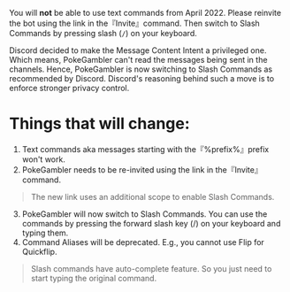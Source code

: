 You will **not** be able to use text commands from April 2022.
Please reinvite the bot using the link in the『Invite』command.
Then switch to Slash Commands by pressing slash (`/`) on your keyboard.

Discord decided to make the Message Content Intent a privileged one.
Which means, PokeGambler can't read the messages being sent in the channels.
Hence, PokeGambler is now switching to Slash Commands as recommended by Discord.
Discord's reasoning behind such a move is to enforce stronger privacy control.

# Things that will change:
1. Text commands aka messages starting with the『%prefix%』prefix won't work.
2. PokeGambler needs to be re-invited using the link in the『Invite』command.
> The new link uses an additional scope to enable Slash Commands.
3. PokeGambler will now switch to Slash Commands.
You can use the commands by pressing the forward slash key (/) on your keyboard and typing them.
4. Command Aliases will be deprecated.
E.g., you cannot use Flip for Quickflip.
> Slash commands have auto-complete feature.
> So you just need to start typing the original command.